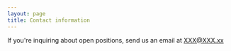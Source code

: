 ```yaml
---
layout: page
title: Contact information
---
```


If you're inquiring about open positions, send us an email at XXX@XXX.xx

